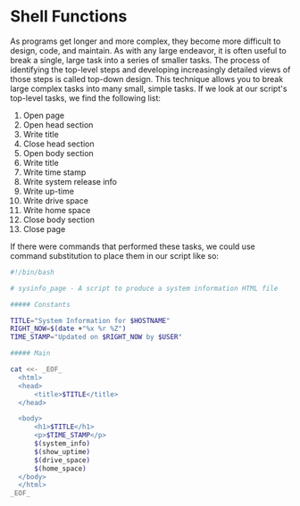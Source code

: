 # Shell Functions
As programs get longer and more complex, they become more difficult to design, code, and maintain. As with any large endeavor, it is often useful to break a single, large task into a series of smaller tasks.
The process of identifying the top-level steps and developing increasingly detailed views of those steps is called top-down design. This technique allows you to break large complex tasks into many small, simple tasks.
If we look at our script's top-level tasks, we find the following list:

1. Open page
2. Open head section
3. Write title
4. Close head section
5. Open body section
6. Write title
7. Write time stamp
8. Write system release info
9. Write up-time
10. Write drive space
11. Write home space
12. Close body section
13. Close page

 If there were commands that performed these tasks, we could use command substitution to place them in our script like so:
```bash
#!/bin/bash

# sysinfo_page - A script to produce a system information HTML file

##### Constants

TITLE="System Information for $HOSTNAME"
RIGHT_NOW=$(date +"%x %r %Z")
TIME_STAMP="Updated on $RIGHT_NOW by $USER"

##### Main

cat <<- _EOF_
  <html>
  <head>
      <title>$TITLE</title>
  </head>

  <body>
      <h1>$TITLE</h1>
      <p>$TIME_STAMP</p>
      $(system_info)
      $(show_uptime)
      $(drive_space)
      $(home_space)
  </body>
  </html>
_EOF_
```
<!--stackedit_data:
eyJoaXN0b3J5IjpbMTE2MTM0MzkwNl19
-->